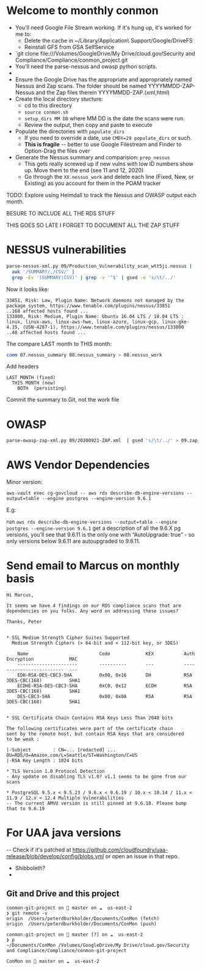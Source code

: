 # Welcome to monthly conmon

- You'll need Google File Stream working. If it's hung up, it's worked for me to:
  - Delete the cache in ~/Library/Application\ Support/Google/DriveFS
  - Reinstall GFS from GSA SelfService
- `git clone file:///Volumes/GoogleDrive/My Drive/cloud.gov/Security and Compliance/Compliance/conmon_project.git
- You'll need the parse-nessus and owasp python scripts.
- 
- Ensure the Google Drive has the appropriate and appropriately named Nessus and Zap scans.  The folder should be named YYYYMMDD-ZAP-Nessus and the Zap files therein YYYYMMDD-ZAP.(xml,html)
- Create the local directory stucture:
  - cd to this directory
  - `source conmon.sh`
  - `setup_dirs MM DD` where MM DD is the date the scans were run.
  - Review the output, then copy and paste to execute
- Populate the directories with `populate_dirs`
  - If you need to override a date, use `CMDY=29 populate_dirs` or such.
  - **This is fragile** -- better to use Google Filestream and Finder to Option-Drag the files over
- Generate the Nessus summary and comparision: `prep_nessus`
  - This gets really screwed up if new vulns with low ID numbers show up. Move them to the end (see 11 and 12, 2020)
  - Go through the `XX.nessus_work` and delete each line (Fixed, New, or Existing) as you account for them in the POAM tracker

TODO: Explore using Heimdall to track the Nessus and OWASP output each month.

BESURE TO INCLUDE ALL THE RDS STUFF

THIS GOES SO LATE I FORGET TO DOCUMENT ALL THE ZAP STUFF







# NESSUS vulnerabilities

``` sh
parse-nessus-xml.py 09/Production_Vulnerability_scan_wtt5ji.nessus | 
  awk '/SUMMARY/,/CSV/' | 
  grep -Ev '(SUMMARY|CSV)' | grep -v '^$' | gsed -e 's/\t/../' 
```

Now it looks like:

``` text
33851, Risk: Low, Plugin Name: Network daemons not managed by the package system, https://www.tenable.com/plugins/nessus/33851
..168 affected hosts found ...
133800, Risk: Medium, Plugin Name: Ubuntu 16.04 LTS / 18.04 LTS : linux, linux-aws, linux-aws-hwe, linux-azure, linux-gcp, linux-gke-4.15, (USN-4287-1), https://www.tenable.com/plugins/nessus/133800
..48 affected hosts found ...
```

The compare LAST month to THIS month:

``` sh
comm 07.nessus_summary 08.nessus_summary > 08.nessus_work
```

Add headers

``` text
LAST MONTH (fixed)
  THIS MONTH (new)
    BOTH  (persisting)
```

Commit the summary to Git, not the work file

# OWASP

``` sh
parse-owasp-zap-xml.py 09/20200921-ZAP.xml  | gsed 's/\t/../' > 09.zap_summary
````


# AWS Vendor Dependencies

Minor version:
```
aws-vault exec cg-govcloud -- aws rds describe-db-engine-versions --output=table --engine postgres --engine-version 9.6.1
```

E.g:

run `aws rds describe-db-engine-versions --output=table --engine postgres --engine-version 9.6.1`
get a description of all the 9.6.X pg versions, you’ll
see that 9.6.11 is the only one with “AutoUpgrade: true” - so only versions
below 9.6.11 are autoupgraded to 9.6.11.

# Send email to Marcus on monthly basis

```
Hi Marcus,

It seems we have 4 findings on our RDS compliance scans that are dependencies on you folks. Any word on addressing these issues?

Thanks, Peter


* SSL Medium Strength Cipher Suites Supported
  Medium Strength Ciphers (> 64-bit and < 112-bit key, or 3DES)

    Name                          Code             KEX           Auth     Encryption             MAC
    ----------------------        ----------       ---           ----     ---------------------  ---
    EDH-RSA-DES-CBC3-SHA          0x00, 0x16       DH            RSA      3DES-CBC(168)          SHA1
    ECDHE-RSA-DES-CBC3-SHA        0xC0, 0x12       ECDH          RSA      3DES-CBC(168)          SHA1
    DES-CBC3-SHA                  0x00, 0x0A       RSA           RSA      3DES-CBC(168)          SHA1


* SSL Certificate Chain Contains RSA Keys Less Than 2048 bits

The following certificates were part of the certificate chain
sent by the remote host, but contain RSA keys that are considered
to be weak :

|-Subject        : CN=... [redacted] ... OU=RDS/O=Amazon.com/L=Seattle/ST=Washington/C=US
|-RSA Key Length : 1024 bits

* TLS Version 1.0 Protocol Detection
- Any update on disabling TLS v1.0? v1.1 seems to be gone from our scans

* PostgreSQL 9.5.x < 9.5.23 / 9.6.x < 9.6.19 / 10.x < 10.14 / 11.x < 11.9 / 12.x < 12.4 Multiple Vulnerabilities
-- The current AMVU version is still pinned at 9.6.18. Please bump that to 9.6.19
```

# For UAA java versions

-- Check if it's patched at
https://github.com/cloudfoundry/uaa-release/blob/develop/config/blobs.yml or
open an issue in that repo.

* Shibboleth?
* 
## Git and Drive and this project

```
conmon-git-project on  master on ☁️  us-east-2
❯ git remote -v
origin	/Users/peterdburkholder/Documents/ConMon (fetch)
origin	/Users/peterdburkholder/Documents/ConMon (push)

conmon-git-project on  master [?] on ☁️  us-east-2
❯ p
~/Documents/ConMon /Volumes/GoogleDrive/My Drive/cloud.gov/Security and Compliance/Compliance/conmon-git-project

ConMon on  master on ☁️  us-east-2
```
